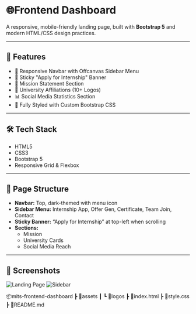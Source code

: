 # 🌐Frontend Dashboard

A responsive, mobile-friendly landing page, built with **Bootstrap 5** and modern HTML/CSS design practices.

---

## 📌 Features

- 🧭 Responsive Navbar with Offcanvas Sidebar Menu
- 📌 Sticky "Apply for Internship" Banner
- 🎯 Mission Statement Section
- 🏫 University Affiliations (10+ Logos)
- 📊 Social Media Statistics Section
- 🎨 Fully Styled with Custom Bootstrap CSS

---

## 🛠 Tech Stack

- HTML5
- CSS3
- Bootstrap 5
- Responsive Grid & Flexbox

---

## 🧾 Page Structure

- **Navbar:** Top, dark-themed with menu icon
- **Sidebar Menu:** Internship App, Offer Gen, Certificate, Team Join, Contact
- **Sticky Banner:** “Apply for Internship” at top-left when scrolling
- **Sections:**
  - Mission
  - University Cards
  - Social Media Reach

---

## 📸 Screenshots

![Landing Page](assets/screenshots/mits-homepage.png)
![Sidebar](assets/screenshots/mits-sidebar.png)

📦mits-frontend-dashboard
┣ 📂assets
┃ ┗ 📂logos
┣ 📜index.html
┣ 📜style.css
┣ 📜README.md


